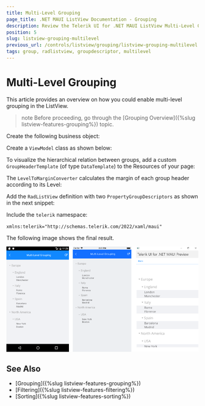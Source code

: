 ```yaml
---
title: Multi-Level Grouping
page_title: .NET MAUI ListView Documentation - Grouping
description: Review the Telerik UI for .NET MAUI ListView Multi-Level Grouping feature and how to enable it. 
position: 5
slug: listview-grouping-multilevel
previous_url: /controls/listview/grouping/listview-grouping-multilevel
tags: group, radlistview, groupdescriptor, multilevel
---
```


# Multi-Level Grouping

This article provides an overview on how you could enable multi-level grouping in the ListView.

>note Before proceeding, go through the [Grouping Overview]({%slug listview-features-grouping%}) topic.

Create the following business object:

<snippet id='listview-grouping-groupdescriptors-businessobject' />

Create a `ViewModel` class as shown below:

<snippet id='listview-grouping-groupdescriptors-viewmodel' />

To visualize the hierarchical relation between groups, add a custom `GroupHeaderTemplate` (of type `DataTemplate`) to the Resources of your page:

<snippet id='listview-grouping-multilevel-templates' />

The `LevelToMarginConverter` calculates the margin of each group header according to its Level:

<snippet id='listview-grouping-multilevel-converter' />

Add the `RadListView` definition with two `PropertyGroupDescriptors` as shown in the next snippet:

<snippet id='listview-grouping-multilevel-definition' />

Include the `telerik` namespace:

```XAML
xmlns:telerik="http://schemas.telerik.com/2022/xaml/maui" 
```

The following image shows the final result.

![ListView Multi-Level Grouping](../images/listview_grouping_multilevel.png)

## See Also

- [Grouping]({%slug listview-features-grouping%})
- [Filtering]({%slug listview-features-filtering%})
- [Sorting]({%slug listview-features-sorting%})
